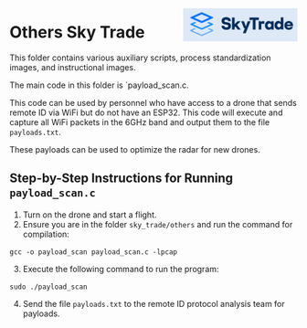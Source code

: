 <p align="right">
  <img src="images/16image.png" alt="SkyTrade" width="200" style="float: right;">
</p>

# Others Sky Trade
This folder contains various auxiliary scripts, process standardization images, and instructional images.

The main code in this folder is `payload_scan.c.

This code can be used by personnel who have access to a drone that sends remote ID via WiFi but do not have an ESP32. This code will execute and capture all WiFi packets in the 6GHz band and output them to the file `payloads.txt`.

These payloads can be used to optimize the radar for new drones.

## Step-by-Step Instructions for Running `payload_scan.c`

1. Turn on the drone and start a flight.
2. Ensure you are in the folder `sky_trade/others` and run the command for compilation:

```
gcc -o payload_scan payload_scan.c -lpcap
```

3. Execute the following command to run the program:
```
sudo ./payload_scan 
```

4. Send the file `payloads.txt` to the remote ID protocol analysis team for payloads.

